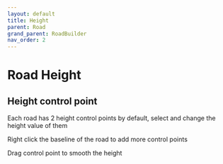 ```yaml
---
layout: default
title: Height
parent: Road
grand_parent: RoadBuilder
nav_order: 2
---
```


# Road Height

## Height control point

Each road has 2 height control points by default, select and change the height value of them

Right click the baseline of the road to add more control points

Drag control point to smooth the height